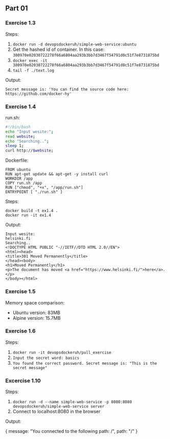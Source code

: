 ## Part 01

### Exercise 1.3
Steps:

1. ```docker run -d devopsdockeruh/simple-web-service:ubuntu```
2. Get the hashed id of container. In this case: ```380970e02030722278f66a6804aa293b3bb7d3467f54791d0c51f7e8731875bd```
3. ```docker exec -it 380970e02030722278f66a6804aa293b3bb7d3467f54791d0c51f7e8731875bd```
4. ```tail -f ./text.log```

Output:
```
Secret message is: 'You can find the source code here: https://github.com/docker-hy'
```

### Exercise 1.4

run.sh:
```sh
#!/bin/bash
echo "Input wesite:";
read website;
echo "Searching..";
sleep 1;
curl http://$website;
```

Dockerfile:
```
FROM ubuntu
RUN apt-get update && apt-get -y install curl
WORKDIR /app
COPY run.sh /app
RUN ["chmod", "+x", "/app/run.sh"]
ENTRYPOINT [ "./run.sh" ]
```

Steps:
```
docker build -t ex1.4 .
docker run -it ex1.4
```

Output:
```
Input wesite:
helsinki.fi
Searching..
<!DOCTYPE HTML PUBLIC "-//IETF//DTD HTML 2.0//EN">
<html><head>
<title>301 Moved Permanently</title>
</head><body>
<h1>Moved Permanently</h1>
<p>The document has moved <a href="https://www.helsinki.fi/">here</a>.</p>
</body></html>
```

### Exercise 1.5

Memory space comparison:
- Ubuntu version: 83MB
- Alpine version: 15.7MB

### Exercise 1.6

Steps:
1. ```docker run -it devopsdockeruh/pull_exercise```
2. ```Input the secret word: basics```
3. ```You found the correct password. Secret message is: "This is the secret message"```

### Excercise 1.10

Steps:
1. ```docker run -d --name simple-web-service -p 8080:8080 devopsdockeruh/simple-web-service server```
2. Connect to localhost:8080 in the browser

Output:

{
    message: "You connected to the following path: /",
    path: "/"
}
